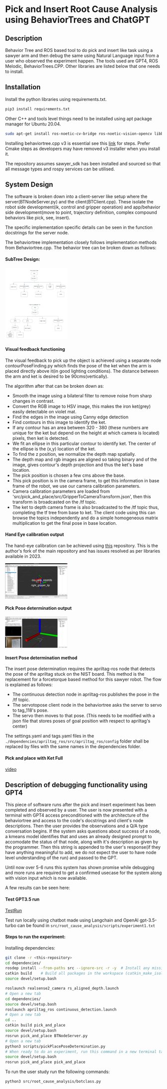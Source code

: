 # Pick and Insert Root Cause Analysis using BehaviorTrees and ChatGPT

## Description

Behavior Tree and ROS based tool to do pick and insert like task using a sawyer arm and then debug the same using Natural Language input from a user who observed the experiment happen. The tools used are GPT4, ROS Melodic, BehaviorTrees.CPP. Other libraries are listed below that one needs to install.

## Installation
Install the python libraries using requirements.txt. 

```bash
pip3 install requirements.txt
```

Other C++ and tools level things need to be installed using apt package manager for Ubuntu 20.04. 

```bash
sudo apt-get install ros-noetic-cv-bridge ros-noetic-vision-opencv libboost-all-dev
```
Installing behaviortree.cpp v3 is essential see this [link](https://github.com/BehaviorTree/BehaviorTree.CPP/tree/v3.8) for steps. Prefer Cmake steps as developers may have removed v3 installer when you install it.

The repository assumes sawyer_sdk has been installed and sourced so that all message types and rospy services can be utilised.

## System Design
The software is broken down into a client-server like setup where the server(BTNodeServer.py) and the client(BTClient.cpp). These isolate the robot side development(ik, control and gripper operation) and app/behavior side development(move to point, trajectory definition, complex compound behaviors like pick, see, insert). 

The specific implementation specific details can be seen in the function docstrings for the server node. 

The behaviortree implementation closely follows implementation methods from Behaviortree.cpp. The behavior tree can be broken down as follows: 


#### SubTree Design:

<img src="design.png" alt="Subtrees" width="200" />

#### Visual feedback functioning

The visual feedback to pick up the object is achieved using a separate node contourPoseFinding.py which finds the pose of the ket when the arm is placed directly above it(in good lighting conditions). The distance between the arm and ket is desired to be 90cms(vertically). 

The algorithm after that can be broken down as:

- Smooth the image using a bilateral filter to remove noise from sharp changes in contrast.
- Convert the RGB image to HSV image, this makes the iron ket(grey) easily detectable on violet mat.
- Find the edges in the image using Canny edge detection
- Find contours in this image to identify the ket.
- If any contour has an area between 320 - 380 (these numbers are unique for the ket but depend on the height at which camera is located) pixels, then ket is detected.
- We fit an ellipse in this particular contour to identify ket. The center of the ellipse is the (x,y) location of the ket. 
- To find the z position, we normalize the depth map spatially.
- The depth map and rgb images are aligned so taking binary and of the image, gives contour's depth projection and thus the ket's base location.
- The pick position is chosen a few cms above the base.
- This pick position is in the camera frame, to get this information in base frame of the robot, we use our camera calibration parameters.
- Camera calibration parameters are loaded from 'src/pick_and_place/src/GripperToCameraTransform.json', then this transform is broadcasted on the /tf topic. 
- The ket to depth camera frame is also broadcasted to the /tf topic thus, completing the tf tree from base to ket. The client code using this can browse the topics independently and do a simple homogeneous matrix multiplication to get the final pose in base location.

#### Hand Eye calibration output
The hand-eye calibration can be achieved using [this](https://github.com/dt1729/hand_eye_calibration.git) repository. This is the author's fork of the main repository and has issues resolved as per libraries available in 2023. 

<img src="CalibrationOutput.png" alt="HandEyeCalibrationOutput" width="200"/>


#### Pick Pose determination output

<img src="PickPose.png" alt="PickPoseDeterminationOutput" width="200"/>

#### Insert Pose determination method

The insert pose determination requires the apriltag-ros node that detects the pose of the apriltag stuck on the NIST board. This method is the replacement for a forcetorque based method for this sawyer robot. The flow is explained as follows:
- The continuous detection node in apriltag-ros publishes the pose in the /tf topic.
- The servotopose client node in the behaviortree asks the server to servo to tag_118's pose.
- The servo then moves to that pose. (This needs to be modified with a json file that stores poses of goal position with respect to apriltag's center)

The settings.yaml and tags.yaml files in the `./dependencies/apriltag_ros/src/apriltag_ros/config` folder shall be replaced by files with the same names in the dependencies folder.

#### Pick and place with Ket Full

[video](sample_logs/SmallKetPickAndPlace.mp4)


## Description of debugging functionality using GPT4

This piece of software runs after the pick and insert experiment has been completed and observed by a user. The user is now presented with a terminal with GPT4 access preconditioned with the architecture of the behaviortree and access to the code's docstrings and client's node descriptions. Then the user provides the observations and a Q/A type conversation begins. If the system asks questions about success of a node, a kmeans model identifies that and uses an already designed prompt to accomodate the status of that node, along with it's description as given by the programmer. Then this string is appended to the user's response(if they have anything meaningful to add, we do not expect the user to have node level understanding of the run) and passed to the GPT. 

Until now over 5-6 runs this system has shown promise while debugging and more runs are required to get a confirmed usecase for the system along with vision input which is now available.

A few results can be seen here:

#### Test GPT3.5 run

[TestRun](https://chat.openai.com/share/d55a9086-3624-4caa-a764-1f8768433b6d)

Test run locally using chatbot made using Langchain and OpenAI gpt-3.5-turbo can be found in
```src/root_cause_analysis/scripts/experiment1.txt```

#### Steps to run the experiment:
Installing dependencies:
```bash
git clone -r <this-repository>
cd dependencies/
rosdep install --from-paths src --ignore-src -r -y  # Install any missing packages
catkin build    # Build all packages in the workspace (catkin_make_isolated will work also)
source devel/setup.bash
```

```bash
roslaunch realsense2_camera rs_aligned_depth.launch
# Open a new tab
cd dependencies/
source devel/setup.bash
roslaunch apriltag_ros continuous_detection.launch
# Open a new tab
cd ..
catkin build pick_and_place
source devel/setup.bash
rosrun pick_and_place BTNodeServer.py
# Open a new tab
python3 scripts/pickPlacePoseDetermination.py
# When ready to do an experiment, run this command in a new terminal tab
source devel/setup.bash
rosrun pick_and_place pick_and_place
```

To run the user study run the following commands:
```bash
python3 src/root_cause_analysis/botclass.py
```